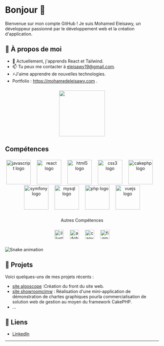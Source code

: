 # Bonjour 👋

Bienvenue sur mon compte GitHub ! Je suis Mohamed Eleisawy, un développeur passionné par le développement web et la création d'application.

## 🚀 À propos de moi

- 🌱 Actuellement, j'apprends React et Tailwind.
- 📫 Tu peux me contacter à eleisawy19@gmail.com.
- ⚡J'aime apprendre de nouvelles technologies.
- Portfolio : https://mohamedeleisawy.com .

###

<div align="center">
  <img height="150" src="https://i.gifer.com/L6m.gif"  />
</div>

## Compétences

###

<div align="center">
  <img src="https://cdn.jsdelivr.net/gh/devicons/devicon/icons/javascript/javascript-original.svg" height="80" alt="javascript logo"  />
  <img width="12" />
  <img src="https://cdn.jsdelivr.net/gh/devicons/devicon/icons/react/react-original.svg" height="80" alt="react logo"  />
  <img width="12" />
  <img src="https://cdn.jsdelivr.net/gh/devicons/devicon/icons/html5/html5-original.svg" height="80" alt="html5 logo"  />
  <img width="12" />
  <img src="https://cdn.jsdelivr.net/gh/devicons/devicon/icons/css3/css3-original.svg" height="80" alt="css3 logo"  />
  <img width="12" />
  <img src="https://cdn.jsdelivr.net/gh/devicons/devicon/icons/cakephp/cakephp-original.svg" height="80" alt="cakephp logo"  />
  <img width="12" />
  <img src="https://skillicons.dev/icons?i=symfony" height="80" alt="symfony logo"  />
  <img width="12" />
  <img src="https://cdn.jsdelivr.net/gh/devicons/devicon/icons/mysql/mysql-original.svg" height="80" alt="mysql logo"  />
  <img width="12" />
  <img src="https://cdn.simpleicons.org/php/777BB4" height="80" alt="php logo"  />
  <img width="12" />
  <img src="https://cdn.simpleicons.org/vuedotjs/4FC08D" height="80" alt="vuejs logo"  />
</div>

###

<p align="center">Autres Compétences</p>

###

<div align="center">
  <img src="https://cdn.jsdelivr.net/gh/devicons/devicon/icons/illustrator/illustrator-plain.svg" height="30" alt="illustrator logo"  />
  <img width="12" />
  <img src="https://skillicons.dev/icons?i=ps" height="30" alt="adobephotoshop logo"  />
  <img width="12" />
  <img src="https://cdn.simpleicons.org/canva/00C4CC" height="30" alt="canva logo"  />
  <img width="12" />
  <img src="https://skillicons.dev/icons?i=figma" height="30" alt="figma logo"  />
</div>

###

<img src="https://raw.githubusercontent.com/Mohamed_ Eleisawy  /Mohamed_ Eleisawy  /output/snake.svg" alt="Snake animation" />

###
## 📂 Projets

Voici quelques-uns de mes projets récents :

- [site algoscope](https://algoscope.fr/FR/) :Création du front du site web.
- [site showroomcimw](http://www.showroomcimw.fr/) : Réalisation d'une mini-application de
démonstration de chartes graphiques pourla commercialisation de solution web de gestion au moyen du framework CakePHP.
- ...

## 🔗 Liens

- [LinkedIn](https://www.linkedin.com/in/mohamed-eleisawy-1440b226b/)
---
